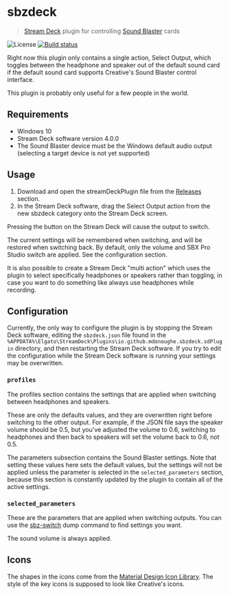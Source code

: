 # sbzdeck

> [Stream Deck](https://www.elgato.com/en/gaming/stream-deck) plugin for controlling [Sound Blaster](https://www.soundblaster.com/products/soundcards) cards

![License](https://img.shields.io/badge/license-MIT%2FApache--2.0-blue.svg) [![Build status](https://travis-ci.org/mdonoughe/sbzdeck.svg)](https://travis-ci.org/mdonoughe/sbzdeck/)

Right now this plugin only contains a single action, Select Output, which toggles between the headphone and speaker out of the default sound card if the default sound card supports Creative's Sound Blaster control interface.

This plugin is probably only useful for a few people in the world.

## Requirements

- Windows 10
- Stream Deck software version 4.0.0
- The Sound Blaster device must be the Windows default audio output (selecting a target device is not yet supported)

## Usage

1. Download and open the streamDeckPlugin file from the [Releases](https://github.com/mdonoughe/sbzdeck/releases) section.
2. In the Stream Deck software, drag the Select Output action from the new sbzdeck category onto the Stream Deck screen.

Pressing the button on the Stream Deck will cause the output to switch.

The current settings will be remembered when switching, and will be restored when switching back. By default, only the volume and SBX Pro Studio switch are applied. See the configuration section.

It is also possible to create a Stream Deck "multi action" which uses the plugin to select specifically headphones or speakers rather than toggling, in case you want to do something like always use headphones while recording.

## Configuration

Currently, the only way to configure the plugin is by stopping the Stream Deck software, editing the `sbzdeck.json` file found in the `%APPDATA%\Elgato\StreamDeck\Plugins\io.github.mdonoughe.sbzdeck.sdPlugin` directory, and then restarting the Stream Deck software. If you try to edit the configuration while the Stream Deck software is running your settings may be overwritten.

### `profiles`

The profiles section contains the settings that are applied when switching between headphones and speakers.

These are only the defaults values, and they are overwritten right before switching to the other output. For example, if the JSON file says the speaker volume should be 0.5, but you've adjusted the volume to 0.6, switching to headphones and then back to speakers will set the volume back to 0.6, not 0.5.

The parameters subsection contains the Sound Blaster settings. Note that setting these values here sets the default values, but the settings will not be applied unless the parameter is selected in the `selected_parameters` section, because this section is constantly updated by the plugin to contain all of the active settings.

### `selected_parameters`

These are the parameters that are applied when switching outputs. You can use the [sbz-switch](https://github.com/mdonoughe/sbz-switch/) dump command to find settings you want.

The sound volume is always applied.

## Icons

The shapes in the icons come from the [Material Design Icon Library](https://material.io/tools/icons/). The style of the key icons is supposed to look like Creative's icons.
